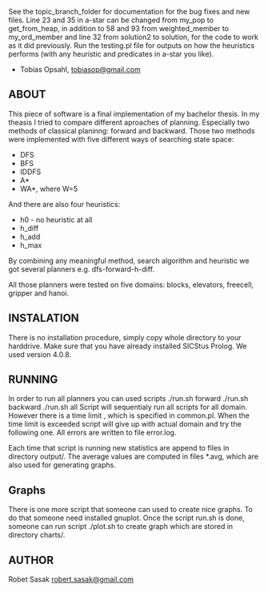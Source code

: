 See the topic_branch_folder for documentation for the bug fixes and new files.
Line 23 and 35 in a-star can be changed from my_pop to get_from_heap, in
addition to 58 and 93 from weighted_member to my_ord_member and line 32 from
solution2 to solution, for the code to work as it did previously.
Run the testing.pl file for outputs on how the heuristics performs (with any
heuristic and predicates in a-star you like).
- Tobias Opsahl, tobiasop@gmail.com

ABOUT
-----
This piece of software is a final implementation of my bachelor thesis. In my
theasis I tried to compare different aproaches of planning. Especially two
methods of classical planinng: forward and backward.
Those two methods were implemented with five different ways of searching
state space:
- DFS
- BFS
- IDDFS
- A*
- WA*, where W=5

And there are also four heuristics:
- h0 - no heuristic at all
- h_diff
- h_add
- h_max

By combining any meaningful method, search algorithm and heuristic we got
several planners e.g. dfs-forward-h-diff.

All those planners were tested on five domains: blocks, elevators, freecell,
gripper and hanoi.


INSTALATION
-----------
There is no installation procedure, simply copy whole directory to your
harddrive. Make sure that you have already installed SICStus Prolog.
We used version 4.0.8.

RUNNING
-------
In order to run all planners you can used scripts
./run.sh forward
./run.sh backward
./run.sh all
Script will sequentialy run all scripts for all domain. However there is a time
limit , which is specified in common.pl. When the time limit is exceeded script
will give up with actual domain and try the following one.
All errors are written to file error.log.

Each time that script is running new statistics are append to files in directory
output/. The average values are computed in files *.avg, which are also used for
generating graphs.

Graphs
------
There is one more script that someone can used to create nice graphs. To do that
someone need installed gnuplot. Once the script run.sh is done, someone can
run script ./plot.sh to create graph which are stored in directory charts/.

AUTHOR
------
Robet Sasak
robert.sasak@gmail.com
